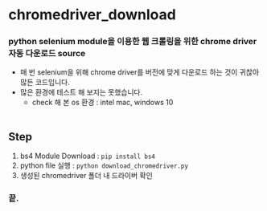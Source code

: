 # chromedriver_download

### python selenium module을 이용한 웹 크롤링을 위한 chrome driver 자동 다운로드 source
- 매 번 selenium을 위해 chrome driver를 버전에 맞게 다운로드 하는 것이 귀찮아 많든 코드입니다.
- 많은 환경에 테스트 해 보지는 못했습니다.
  - check 해 본 os 환경 : intel mac, windows 10
<br/><br/>
## Step
1. bs4 Module Download : `pip install bs4`
2. python file 실행 : `python download_chromedriver.py`
3. 생성된 chromedriver 폴더 내 드라이버 확인
### 끝.
